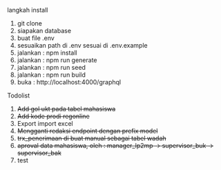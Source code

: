 langkah install

1. git clone
2. siapakan database
3. buat file .env
4. sesuaikan path di .env sesuai di .env.example
5. jalankan : npm install
6. jalankan : npm run generate
7. jalankan : npm run seed
8. jalankan : npm run build
9. buka : http://localhost:4000/graphql

Todolist

1. ~~Add gol ukt pada tabel mahasiswa~~
2. ~~Add kode prodi regonline~~
3. Export import excel
4. ~~Mengganti redaksi endpoint dengan prefix model~~
5. ~~trx_penerimaan di buat manual sebagai tabel wadah~~
6. ~~aproval data mahasiswa, oleh : manager_lp2mp -> supervisor_buk -> supervisor_bak~~
7. test
